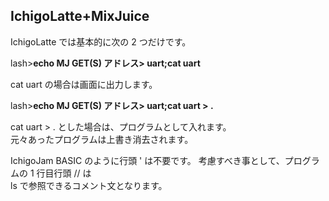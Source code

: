 ## IchigoLatte+MixJuice

IchigoLatte では基本的に次の 2 つだけです。

lash>**echo MJ GET(S) アドレス> uart;cat uart**

cat uart の場合は画面に出力します。

lash>**echo MJ GET(S) アドレス> uart;cat uart > .**

cat uart > . とした場合は、プログラムとして入れます。<br>
元々あったプログラムは上書き消去されます。

IchigoJam BASIC のように行頭 ' は不要です。
考慮すべき事として、プログラムの 1 行目行頭 // は<br>
ls で参照できるコメント文となります。

